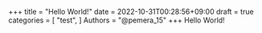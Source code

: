 +++
title = "Hello World!"
date = 2022-10-31T00:28:56+09:00
draft = true
categories = [
    "test",
]
Authors = "@pemera_15"
+++
Hello World!